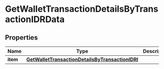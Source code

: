 

# GetWalletTransactionDetailsByTransactionIDRData


## Properties

Name | Type | Description | Notes
------------ | ------------- | ------------- | -------------
**item** | [**GetWalletTransactionDetailsByTransactionIDRI**](GetWalletTransactionDetailsByTransactionIDRI.md) |  | 



